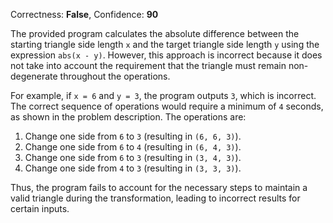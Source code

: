 Correctness: **False**, Confidence: **90**

The provided program calculates the absolute difference between the starting triangle side length `x` and the target triangle side length `y` using the expression `abs(x - y)`. However, this approach is incorrect because it does not take into account the requirement that the triangle must remain non-degenerate throughout the operations.

For example, if `x = 6` and `y = 3`, the program outputs `3`, which is incorrect. The correct sequence of operations would require a minimum of `4` seconds, as shown in the problem description. The operations are:
1. Change one side from `6` to `3` (resulting in `(6, 6, 3)`).
2. Change one side from `6` to `4` (resulting in `(6, 4, 3)`).
3. Change one side from `6` to `3` (resulting in `(3, 4, 3)`).
4. Change one side from `4` to `3` (resulting in `(3, 3, 3)`).

Thus, the program fails to account for the necessary steps to maintain a valid triangle during the transformation, leading to incorrect results for certain inputs.
